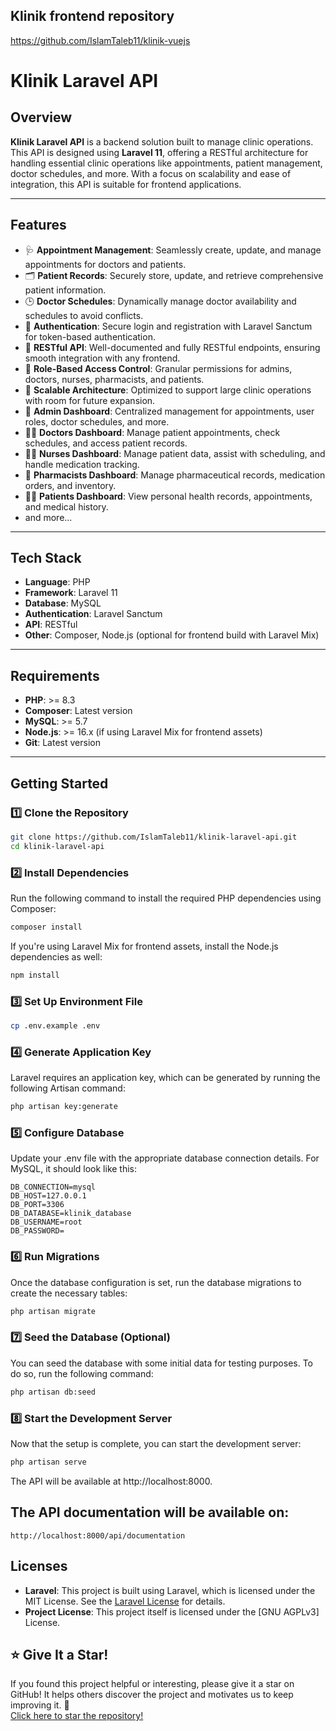## Klinik frontend repository 
https://github.com/IslamTaleb11/klinik-vuejs

# Klinik Laravel API

## Overview
**Klinik Laravel API** is a backend solution built to manage clinic operations. This API is designed using **Laravel 11**, offering a RESTful architecture for handling essential clinic operations like appointments, patient management, doctor schedules, and more. With a focus on scalability and ease of integration, this API is suitable for frontend applications.

---

## Features
- 🩺 **Appointment Management**: Seamlessly create, update, and manage appointments for doctors and patients.
- 🗂️ **Patient Records**: Securely store, update, and retrieve comprehensive patient information.
- 🕒 **Doctor Schedules**: Dynamically manage doctor availability and schedules to avoid conflicts.
- 🔐 **Authentication**: Secure login and registration with Laravel Sanctum for token-based authentication.
- 📡 **RESTful API**: Well-documented and fully RESTful endpoints, ensuring smooth integration with any frontend.
- 🔑 **Role-Based Access Control**: Granular permissions for admins, doctors, nurses, pharmacists, and patients.
- 🚀 **Scalable Architecture**: Optimized to support large clinic operations with room for future expansion.
- 🏢 **Admin Dashboard**: Centralized management for appointments, user roles, doctor schedules, and more.
- 👨‍⚕️ **Doctors Dashboard**: Manage patient appointments, check schedules, and access patient records.
- 👩‍⚕️ **Nurses Dashboard**: Manage patient data, assist with scheduling, and handle medication tracking.
- 💊 **Pharmacists Dashboard**: Manage pharmaceutical records, medication orders, and inventory.
- 🧑‍⚕️ **Patients Dashboard**: View personal health records, appointments, and medical history.
- and more...
---

## Tech Stack
- **Language**: PHP
- **Framework**: Laravel 11
- **Database**: MySQL
- **Authentication**: Laravel Sanctum
- **API**: RESTful
- **Other**: Composer, Node.js (optional for frontend build with Laravel Mix)

---

## Requirements
- **PHP**: >= 8.3
- **Composer**: Latest version
- **MySQL**: >= 5.7
- **Node.js**: >= 16.x (if using Laravel Mix for frontend assets)
- **Git**: Latest version

---

## Getting Started

### 1️⃣ Clone the Repository
```bash
git clone https://github.com/IslamTaleb11/klinik-laravel-api.git
cd klinik-laravel-api 
```

### 2️⃣ Install Dependencies

Run the following command to install the required PHP dependencies using Composer:

```bash
composer install
```

If you're using Laravel Mix for frontend assets, install the Node.js dependencies as well:

```bash
npm install
```

### 3️⃣ Set Up Environment File
```bash
cp .env.example .env
```

### 4️⃣ Generate Application Key
Laravel requires an application key, which can be generated by running the following Artisan command:
```bash
php artisan key:generate
```

### 5️⃣ Configure Database
Update your .env file with the appropriate database connection details. For MySQL, it should look like this:
```
DB_CONNECTION=mysql
DB_HOST=127.0.0.1
DB_PORT=3306
DB_DATABASE=klinik_database
DB_USERNAME=root
DB_PASSWORD=
```
### 6️⃣ Run Migrations
Once the database configuration is set, run the database migrations to create the necessary tables:
```bash
php artisan migrate
```
### 7️⃣ Seed the Database (Optional)
You can seed the database with some initial data for testing purposes. To do so, run the following command:
```bash
php artisan db:seed
```
### 8️⃣ Start the Development Server
Now that the setup is complete, you can start the development server:
```bash
php artisan serve
```
The API will be available at http://localhost:8000.

## The API documentation will be available on: 
```
http://localhost:8000/api/documentation
```

## Licenses
- **Laravel**: This project is built using Laravel, which is licensed under the MIT License. See the [Laravel License](https://github.com/laravel/laravel/blob/master/LICENSE) for details.
- **Project License**: This project itself is licensed under the  [GNU AGPLv3] License.

## ⭐ Give It a Star!
If you found this project helpful or interesting, please give it a star on GitHub! It helps others discover the project and motivates us to keep improving it. 🌟  
[Click here to star the repository!](https://github.com/IslamTaleb11/klinik-laravel-api)  
